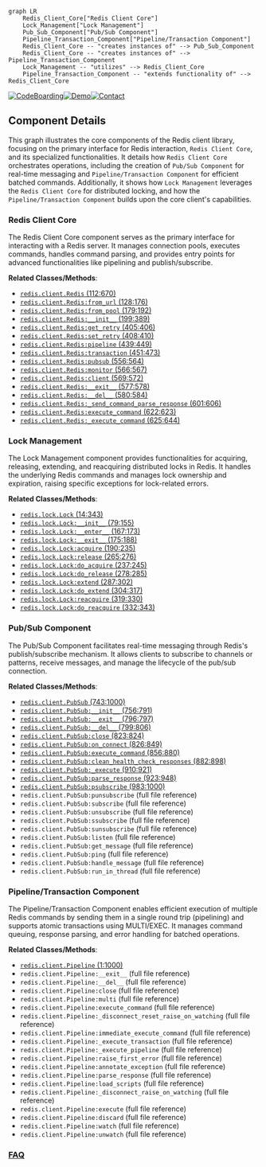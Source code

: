 ```mermaid
graph LR
    Redis_Client_Core["Redis Client Core"]
    Lock_Management["Lock Management"]
    Pub_Sub_Component["Pub/Sub Component"]
    Pipeline_Transaction_Component["Pipeline/Transaction Component"]
    Redis_Client_Core -- "creates instances of" --> Pub_Sub_Component
    Redis_Client_Core -- "creates instances of" --> Pipeline_Transaction_Component
    Lock_Management -- "utilizes" --> Redis_Client_Core
    Pipeline_Transaction_Component -- "extends functionality of" --> Redis_Client_Core
```
[![CodeBoarding](https://img.shields.io/badge/Generated%20by-CodeBoarding-9cf?style=flat-square)](https://github.com/CodeBoarding/CodeBoarding)[![Demo](https://img.shields.io/badge/Try%20our-Demo-blue?style=flat-square)](https://www.codeboarding.org/demo)[![Contact](https://img.shields.io/badge/Contact%20us%20-%20contact@codeboarding.org-lightgrey?style=flat-square)](mailto:contact@codeboarding.org)

## Component Details

This graph illustrates the core components of the Redis client library, focusing on the primary interface for Redis interaction, `Redis Client Core`, and its specialized functionalities. It details how `Redis Client Core` orchestrates operations, including the creation of `Pub/Sub Component` for real-time messaging and `Pipeline/Transaction Component` for efficient batched commands. Additionally, it shows how `Lock Management` leverages the `Redis Client Core` for distributed locking, and how the `Pipeline/Transaction Component` builds upon the core client's capabilities.

### Redis Client Core
The Redis Client Core component serves as the primary interface for interacting with a Redis server. It manages connection pools, executes commands, handles command parsing, and provides entry points for advanced functionalities like pipelining and publish/subscribe.


**Related Classes/Methods**:

- <a href="https://github.com/redis/redis-py/blob/master/redis/client.py#L112-L670" target="_blank" rel="noopener noreferrer">`redis.client.Redis` (112:670)</a>
- <a href="https://github.com/redis/redis-py/blob/master/redis/client.py#L128-L176" target="_blank" rel="noopener noreferrer">`redis.client.Redis:from_url` (128:176)</a>
- <a href="https://github.com/redis/redis-py/blob/master/redis/client.py#L179-L192" target="_blank" rel="noopener noreferrer">`redis.client.Redis:from_pool` (179:192)</a>
- <a href="https://github.com/redis/redis-py/blob/master/redis/client.py#L199-L389" target="_blank" rel="noopener noreferrer">`redis.client.Redis:__init__` (199:389)</a>
- <a href="https://github.com/redis/redis-py/blob/master/redis/client.py#L405-L406" target="_blank" rel="noopener noreferrer">`redis.client.Redis:get_retry` (405:406)</a>
- <a href="https://github.com/redis/redis-py/blob/master/redis/client.py#L408-L410" target="_blank" rel="noopener noreferrer">`redis.client.Redis:set_retry` (408:410)</a>
- <a href="https://github.com/redis/redis-py/blob/master/redis/client.py#L439-L449" target="_blank" rel="noopener noreferrer">`redis.client.Redis:pipeline` (439:449)</a>
- <a href="https://github.com/redis/redis-py/blob/master/redis/client.py#L451-L473" target="_blank" rel="noopener noreferrer">`redis.client.Redis:transaction` (451:473)</a>
- <a href="https://github.com/redis/redis-py/blob/master/redis/client.py#L556-L564" target="_blank" rel="noopener noreferrer">`redis.client.Redis:pubsub` (556:564)</a>
- <a href="https://github.com/redis/redis-py/blob/master/redis/client.py#L566-L567" target="_blank" rel="noopener noreferrer">`redis.client.Redis:monitor` (566:567)</a>
- <a href="https://github.com/redis/redis-py/blob/master/redis/client.py#L569-L572" target="_blank" rel="noopener noreferrer">`redis.client.Redis:client` (569:572)</a>
- <a href="https://github.com/redis/redis-py/blob/master/redis/client.py#L577-L578" target="_blank" rel="noopener noreferrer">`redis.client.Redis:__exit__` (577:578)</a>
- <a href="https://github.com/redis/redis-py/blob/master/redis/client.py#L580-L584" target="_blank" rel="noopener noreferrer">`redis.client.Redis:__del__` (580:584)</a>
- <a href="https://github.com/redis/redis-py/blob/master/redis/client.py#L601-L606" target="_blank" rel="noopener noreferrer">`redis.client.Redis:_send_command_parse_response` (601:606)</a>
- <a href="https://github.com/redis/redis-py/blob/master/redis/client.py#L622-L623" target="_blank" rel="noopener noreferrer">`redis.client.Redis:execute_command` (622:623)</a>
- <a href="https://github.com/redis/redis-py/blob/master/redis/client.py#L625-L644" target="_blank" rel="noopener noreferrer">`redis.client.Redis:_execute_command` (625:644)</a>


### Lock Management
The Lock Management component provides functionalities for acquiring, releasing, extending, and reacquiring distributed locks in Redis. It handles the underlying Redis commands and manages lock ownership and expiration, raising specific exceptions for lock-related errors.


**Related Classes/Methods**:

- <a href="https://github.com/redis/redis-py/blob/master/redis/lock.py#L14-L343" target="_blank" rel="noopener noreferrer">`redis.lock.Lock` (14:343)</a>
- <a href="https://github.com/redis/redis-py/blob/master/redis/lock.py#L79-L155" target="_blank" rel="noopener noreferrer">`redis.lock.Lock:__init__` (79:155)</a>
- <a href="https://github.com/redis/redis-py/blob/master/redis/lock.py#L167-L173" target="_blank" rel="noopener noreferrer">`redis.lock.Lock:__enter__` (167:173)</a>
- <a href="https://github.com/redis/redis-py/blob/master/redis/lock.py#L175-L188" target="_blank" rel="noopener noreferrer">`redis.lock.Lock:__exit__` (175:188)</a>
- <a href="https://github.com/redis/redis-py/blob/master/redis/lock.py#L190-L235" target="_blank" rel="noopener noreferrer">`redis.lock.Lock:acquire` (190:235)</a>
- <a href="https://github.com/redis/redis-py/blob/master/redis/lock.py#L265-L276" target="_blank" rel="noopener noreferrer">`redis.lock.Lock:release` (265:276)</a>
- <a href="https://github.com/redis/redis-py/blob/master/redis/lock.py#L237-L245" target="_blank" rel="noopener noreferrer">`redis.lock.Lock:do_acquire` (237:245)</a>
- <a href="https://github.com/redis/redis-py/blob/master/redis/lock.py#L278-L285" target="_blank" rel="noopener noreferrer">`redis.lock.Lock:do_release` (278:285)</a>
- <a href="https://github.com/redis/redis-py/blob/master/redis/lock.py#L287-L302" target="_blank" rel="noopener noreferrer">`redis.lock.Lock:extend` (287:302)</a>
- <a href="https://github.com/redis/redis-py/blob/master/redis/lock.py#L304-L317" target="_blank" rel="noopener noreferrer">`redis.lock.Lock:do_extend` (304:317)</a>
- <a href="https://github.com/redis/redis-py/blob/master/redis/lock.py#L319-L330" target="_blank" rel="noopener noreferrer">`redis.lock.Lock:reacquire` (319:330)</a>
- <a href="https://github.com/redis/redis-py/blob/master/redis/lock.py#L332-L343" target="_blank" rel="noopener noreferrer">`redis.lock.Lock:do_reacquire` (332:343)</a>


### Pub/Sub Component
The Pub/Sub Component facilitates real-time messaging through Redis's publish/subscribe mechanism. It allows clients to subscribe to channels or patterns, receive messages, and manage the lifecycle of the pub/sub connection.


**Related Classes/Methods**:

- <a href="https://github.com/redis/redis-py/blob/master/redis/client.py#L743-L1000" target="_blank" rel="noopener noreferrer">`redis.client.PubSub` (743:1000)</a>
- <a href="https://github.com/redis/redis-py/blob/master/redis/client.py#L756-L791" target="_blank" rel="noopener noreferrer">`redis.client.PubSub:__init__` (756:791)</a>
- <a href="https://github.com/redis/redis-py/blob/master/redis/client.py#L796-L797" target="_blank" rel="noopener noreferrer">`redis.client.PubSub:__exit__` (796:797)</a>
- <a href="https://github.com/redis/redis-py/blob/master/redis/client.py#L799-L806" target="_blank" rel="noopener noreferrer">`redis.client.PubSub:__del__` (799:806)</a>
- <a href="https://github.com/redis/redis-py/blob/master/redis/client.py#L823-L824" target="_blank" rel="noopener noreferrer">`redis.client.PubSub:close` (823:824)</a>
- <a href="https://github.com/redis/redis-py/blob/master/redis/client.py#L826-L849" target="_blank" rel="noopener noreferrer">`redis.client.PubSub:on_connect` (826:849)</a>
- <a href="https://github.com/redis/redis-py/blob/master/redis/client.py#L856-L880" target="_blank" rel="noopener noreferrer">`redis.client.PubSub:execute_command` (856:880)</a>
- <a href="https://github.com/redis/redis-py/blob/master/redis/client.py#L882-L898" target="_blank" rel="noopener noreferrer">`redis.client.PubSub:clean_health_check_responses` (882:898)</a>
- <a href="https://github.com/redis/redis-py/blob/master/redis/client.py#L910-L921" target="_blank" rel="noopener noreferrer">`redis.client.PubSub:_execute` (910:921)</a>
- <a href="https://github.com/redis/redis-py/blob/master/redis/client.py#L923-L948" target="_blank" rel="noopener noreferrer">`redis.client.PubSub:parse_response` (923:948)</a>
- <a href="https://github.com/redis/redis-py/blob/master/redis/client.py#L983-L1000" target="_blank" rel="noopener noreferrer">`redis.client.PubSub:psubscribe` (983:1000)</a>
- `redis.client.PubSub:punsubscribe` (full file reference)
- `redis.client.PubSub:subscribe` (full file reference)
- `redis.client.PubSub:unsubscribe` (full file reference)
- `redis.client.PubSub:ssubscribe` (full file reference)
- `redis.client.PubSub:sunsubscribe` (full file reference)
- `redis.client.PubSub:listen` (full file reference)
- `redis.client.PubSub:get_message` (full file reference)
- `redis.client.PubSub:ping` (full file reference)
- `redis.client.PubSub:handle_message` (full file reference)
- `redis.client.PubSub:run_in_thread` (full file reference)


### Pipeline/Transaction Component
The Pipeline/Transaction Component enables efficient execution of multiple Redis commands by sending them in a single round trip (pipelining) and supports atomic transactions using MULTI/EXEC. It manages command queuing, response parsing, and error handling for batched operations.


**Related Classes/Methods**:

- <a href="https://github.com/redis/redis-py/blob/master/redis/client.py#L1-L1000" target="_blank" rel="noopener noreferrer">`redis.client.Pipeline` (1:1000)</a>
- `redis.client.Pipeline:__exit__` (full file reference)
- `redis.client.Pipeline:__del__` (full file reference)
- `redis.client.Pipeline:close` (full file reference)
- `redis.client.Pipeline:multi` (full file reference)
- `redis.client.Pipeline:execute_command` (full file reference)
- `redis.client.Pipeline:_disconnect_reset_raise_on_watching` (full file reference)
- `redis.client.Pipeline:immediate_execute_command` (full file reference)
- `redis.client.Pipeline:_execute_transaction` (full file reference)
- `redis.client.Pipeline:_execute_pipeline` (full file reference)
- `redis.client.Pipeline:raise_first_error` (full file reference)
- `redis.client.Pipeline:annotate_exception` (full file reference)
- `redis.client.Pipeline:parse_response` (full file reference)
- `redis.client.Pipeline:load_scripts` (full file reference)
- `redis.client.Pipeline:_disconnect_raise_on_watching` (full file reference)
- `redis.client.Pipeline:execute` (full file reference)
- `redis.client.Pipeline:discard` (full file reference)
- `redis.client.Pipeline:watch` (full file reference)
- `redis.client.Pipeline:unwatch` (full file reference)




### [FAQ](https://github.com/CodeBoarding/GeneratedOnBoardings/tree/main?tab=readme-ov-file#faq)